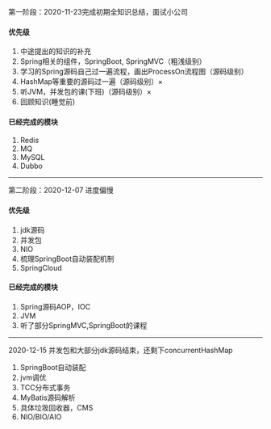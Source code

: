 第一阶段：2020-11-23完成初期全知识总结，面试小公司
#### 优先级
1. 中途提出的知识的补充
2. Spring相关的组件，SpringBoot, SpringMVC（粗浅级别）
3. 学习的Spring源码自己过一遍流程，画出ProcessOn流程图（源码级别）
4. HashMap等重要的源码过一遍（源码级别）×
5. 听JVM，并发包的课(下班)（源码级别）×
6. 回顾知识(睡觉前)

#### 已经完成的模块
1. Redis
2. MQ
3. MySQL
4. Dubbo

***
第二阶段：2020-12-07 进度偏慢
#### 优先级
1. jdk源码
2. 并发包
3. NIO
4. 梳理SpringBoot自动装配机制
5. SpringCloud
#### 已经完成的模块
1. Spring源码AOP，IOC
2. JVM
3. 听了部分SpringMVC,SpringBoot的课程
***
2020-12-15 并发包和大部分jdk源码结束，还剩下concurrentHashMap
1. SpringBoot自动装配
2. jvm调优
3. TCC分布式事务
4. MyBatis源码解析
5. 具体垃圾回收器，CMS
6. NIO/BIO/AIO
